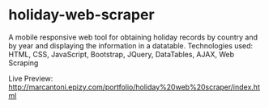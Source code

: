 # holiday-web-scraper
A mobile responsive web tool for obtaining holiday records by country and by year and displaying the information in a datatable. Technologies used: HTML, CSS, JavaScript, Bootstrap, JQuery, DataTables, AJAX, Web Scraping

Live Preview: http://marcantoni.epizy.com/portfolio/holiday%20web%20scraper/index.html
